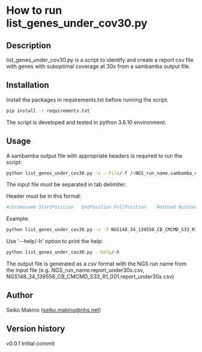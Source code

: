 #  How to run list_genes_under_cov30.py  

## Description  
list_genes_under_cov30.py is a script to identify and create a report csv file with genes with suboptimal coverage at 30x from a sambamba output file. 

## Installation   
Install the packages in requirements.txt before running the script. 

```bash
pip install -r requirements.txt 
```

The script is developed and tested in python 3.6.10 environment.

## Usage  
A sambamba output file with appropriate headers is required to run the script:
```bash
python list_genes_under_cov30.py -v --file/-f /<NGS_run_name.sambamba_output.txt/>
```

The input file must be separated in tab delimiter.

Header must be in this format: 
```bash
#chromosome	StartPosition	EndPosition	FullPosition	NotUsed	NotUsedGeneSymbol;Accession	Size	readCount	meanCoverage	percentage30	sampleName
```

Example:
```bash 
python list_genes_under_cov30.py -v -f NGS148_34_139558_CB_CMCMD_S33_R1_001.sambamba_output.txt
```

Use '--help/-h' option to print the help:
```bash
python list_genes_under_cov30.py --help/-h
```

The output file is generated as a csv format with the NGS run name from the input file (e.g. NGS_run_name.report_under30x.csv, NGS148_34_139558_CB_CMCMD_S33_R1_001.report_under30x.csv)

## Author  
Seiko Makino (seiko.makino@nhs.net)

## Version history  
v0.0.1 Initial commit


